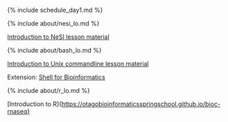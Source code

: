 {% include schedule_day1.md %}

{% include about/nesi_lo.md %}

[Introduction to NeSI lesson material](lessons/day1/intro_nesi.html)

{% include about/bash_lo.md %}

[Introduction to Unix commandline lesson material](https://otagobioinformaticsspringschool.github.io/shell-genomics-nesi/index.html)

Extension: [Shell for Bioinformatics](https://otagobioinformaticsspringschool.github.io/shell-for-bioinformatics/)


{% include about/r_lo.md %}

[Introduction to R]{https://otagobioinformaticsspringschool.github.io/bioc-rnaseq}